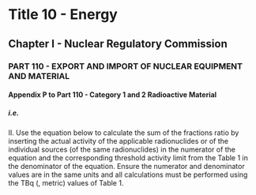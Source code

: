 
# Title 10 - Energy
## Chapter I - Nuclear Regulatory Commission
### PART 110 - EXPORT AND IMPORT OF NUCLEAR EQUIPMENT AND MATERIAL
#### Appendix P to Part 110 - Category 1 and 2 Radioactive Material
##### i.e.

II. Use the equation below to calculate the sum of the fractions ratio by inserting the actual activity of the applicable radionuclides or of the individual sources (of the same radionuclides) in the numerator of the equation and the corresponding threshold activity limit from the Table 1 in the denominator of the equation. Ensure the numerator and denominator values are in the same units and all calculations must be performed using the TBq (, metric) values of Table 1.
